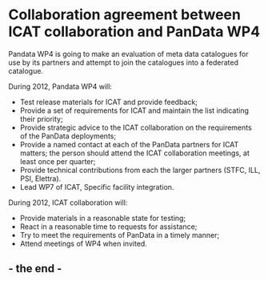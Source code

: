 # Collaboration agreement between ICAT collaboration and PanData WP4 #

Pandata WP4 is going to make an evaluation of meta data catalogues for use by its partners and attempt to join the catalogues into a federated catalogue.

During 2012, Pandata WP4 will:

  * Test release materials for ICAT and provide feedback;
  * Provide a set of requirements for ICAT and maintain the list indicating their priority;
  * Provide strategic advice to the ICAT collaboration on the requirements of the PanData deployments;
  * Provide a named contact at each of the PanData partners for ICAT matters; the person should attend the ICAT collaboration meetings, at least once per quarter;
  * Provide technical contributions from each the larger partners (STFC, ILL, PSI, Elettra).
  * Lead WP7 of ICAT, Specific facility integration.

During 2012, ICAT collaboration will:

  * Provide materials in a reasonable state for testing;
  * React in a reasonable time to requests for assistance;
  * Try to meet the requirements of PanData in a timely manner;
  * Attend meetings of WP4 when invited.

## - the end - ##